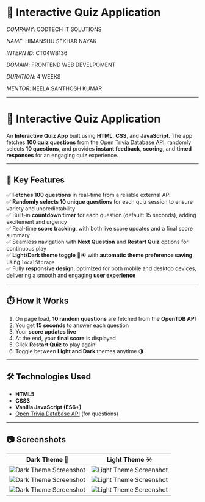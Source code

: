 # 🎉 Interactive Quiz Application

_COMPANY_: CODTECH IT SOLUTIONS

_NAME_: HIMANSHU SEKHAR NAYAK

_INTERN ID_: CT04WB136

_DOMAIN_: FRONTEND WEB DEVELPOMENT

_DURATION_: 4 WEEKS

_MENTOR_: NEELA SANTHOSH KUMAR

---

# 🎉 Interactive Quiz Application

An **Interactive Quiz App** built using **HTML**, **CSS**, and **JavaScript**. The app fetches **100 quiz questions** from the [Open Trivia Database API](https://opentdb.com/), randomly selects **10 questions**, and provides **instant feedback**, **scoring**, and **timed responses** for an engaging quiz experience.

---

## 🚀 Key Features

✅ **Fetches 100 questions** in real-time from a reliable external API  
✅ **Randomly selects 10 unique questions** for each quiz session to ensure variety and unpredictability  
✅ Built-in **countdown timer** for each question (default: 15 seconds), adding excitement and urgency  
✅ Real-time **score tracking**, with both live score updates and a final score summary  
✅ Seamless navigation with **Next Question** and **Restart Quiz** options for continuous play  
✅ **Light/Dark theme toggle** 🌙☀️ with **automatic theme preference saving** using `localStorage`  
✅ Fully **responsive design**, optimized for both mobile and desktop devices, delivering a smooth and engaging **user experience**

---

## ⏱️ How It Works  
1. On page load, **10 random questions** are fetched from the **OpenTDB API**  
2. You get **15 seconds** to answer each question  
3. Your **score updates live**  
4. At the end, your **final score** is displayed  
5. Click **Restart Quiz** to play again!  
6. Toggle between **Light and Dark** themes anytime 🌗  

---

## 🛠️ Technologies Used

- **HTML5**
- **CSS3**
- **Vanilla JavaScript (ES6+)**
- [Open Trivia Database API](https://opentdb.com/) (for questions)

---


## 📷 Screenshots

| Dark Theme 🌙 | Light Theme ☀️ |
| -------------- | ------------- |
| ![Dark Theme Screenshot](https://github.com/user-attachments/assets/9b53b680-f2e0-4d61-86e0-b284625c2a89) | ![Light Theme Screenshot](https://github.com/user-attachments/assets/eb185519-f93d-45ac-ad1f-5d571267e455) |
| ![Dark Theme Screenshot](https://github.com/user-attachments/assets/fd3f501a-7d4e-4fbd-80f0-af79c8fa5beb) | ![Light Theme Screenshot](https://github.com/user-attachments/assets/3a2f92d1-710a-404f-8a74-2ad199223426) |
| ![Dark Theme Screenshot](https://github.com/user-attachments/assets/0df4604b-b74e-4c88-8509-ae868dcc0c90) | ![Light Theme Screenshot](https://github.com/user-attachments/assets/a11740ad-d05c-4ed0-a5a3-fc05ce462fdd) |
